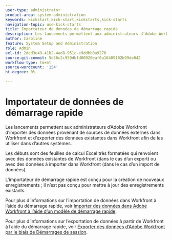 ```yaml
---
user-type: administrator
product-area: system-administration
keywords: kickstart,kick-start,kickstarts,kick-starts
navigation-topic: use-kick-starts
title: Importateur de données de démarrage rapide
description: Les lancements permettent aux administrateurs d’Adobe Workfront d’importer des données provenant de sources de données externes dans Workfront et d’exporter des données existantes dans Workfront afin de les utiliser dans d’autres systèmes.
author: Caroline
feature: System Setup and Administration
role: Admin
exl-id: 2ded3e49-41b2-4ad8-951c-e9ddbb0a9276
source-git-commit: 5d36c2c959dbfd00920eaf0a16409102b99de042
workflow-type: tm+mt
source-wordcount: '154'
ht-degree: 0%

---
```


# Importateur de données de démarrage rapide

Les lancements permettent aux administrateurs d’Adobe Workfront d’importer des données provenant de sources de données externes dans Workfront et d’exporter des données existantes dans Workfront afin de les utiliser dans d’autres systèmes.

Les débuts sont des feuilles de calcul Excel très formatées qui renvoient avec des données existantes de Workfront (dans le cas d’un export) ou avec des données à importer dans Workfront (dans le cas d’un import de données).

L’importateur de démarrage rapide est conçu pour la création de nouveaux enregistrements ; il n’est pas conçu pour mettre à jour des enregistrements existants.

Pour plus d’informations sur l’importation de données dans Workfront à l’aide du démarrage rapide, voir [Importer des données dans Adobe Workfront à l’aide d’un modèle de démarrage rapide](../../../administration-and-setup/manage-workfront/using-kick-starts/import-data-via-kickstarts.md).

Pour plus d’informations sur l’exportation de données à partir de Workfront à l’aide du démarrage rapide, voir [Exporter des données d’Adobe Workfront par le biais de Démarrages de session](../../../administration-and-setup/manage-workfront/using-kick-starts/export-data-from-wf-via-kick-starts.md).

